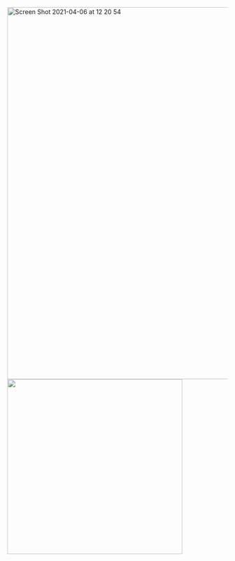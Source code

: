<img width="851" alt="Screen Shot 2021-04-06 at 12 20 54" src="https://user-images.githubusercontent.com/40405334/113735343-8b578780-96d2-11eb-97ca-8f35b0da98f2.png">

<img width="400px" align="left" src="https://github-readme-stats.vercel.app/api/top-langs/?username=seu_usuário&hide=html&layout=compact&theme=buefy" />  


